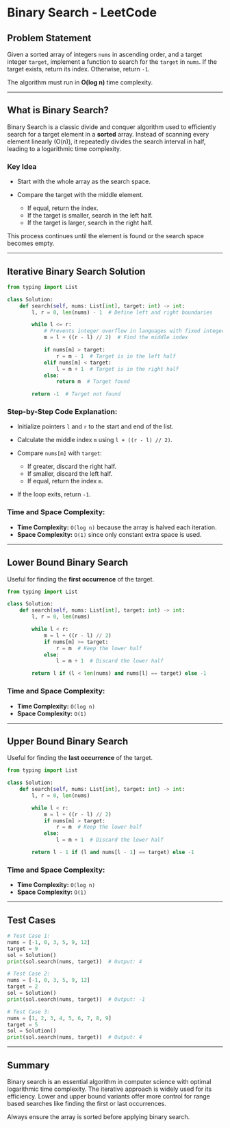 # Binary Search - LeetCode

## Problem Statement

Given a sorted array of integers `nums` in ascending order, and a target integer `target`, implement a function to search for the `target` in `nums`. If the target exists, return its index. Otherwise, return `-1`.

The algorithm must run in **O(log n)** time complexity.

---

## What is Binary Search?

Binary Search is a classic divide and conquer algorithm used to efficiently search for a target element in a **sorted** array. Instead of scanning every element linearly (O(n)), it repeatedly divides the search interval in half, leading to a logarithmic time complexity.

### Key Idea

* Start with the whole array as the search space.
* Compare the target with the middle element.

  * If equal, return the index.
  * If the target is smaller, search in the left half.
  * If the target is larger, search in the right half.

This process continues until the element is found or the search space becomes empty.

---

## Iterative Binary Search Solution

```python
from typing import List

class Solution:
    def search(self, nums: List[int], target: int) -> int:
        l, r = 0, len(nums) - 1  # Define left and right boundaries

        while l <= r:
            # Prevents integer overflow in languages with fixed integer sizes
            m = l + ((r - l) // 2)  # Find the middle index

            if nums[m] > target:
                r = m - 1  # Target is in the left half
            elif nums[m] < target:
                l = m + 1  # Target is in the right half
            else:
                return m  # Target found

        return -1  # Target not found
```

### Step-by-Step Code Explanation:

* Initialize pointers `l` and `r` to the start and end of the list.
* Calculate the middle index `m` using `l + ((r - l) // 2)`.
* Compare `nums[m]` with `target`:

  * If greater, discard the right half.
  * If smaller, discard the left half.
  * If equal, return the index `m`.
* If the loop exits, return `-1`.

### Time and Space Complexity:

* **Time Complexity:** `O(log n)` because the array is halved each iteration.
* **Space Complexity:** `O(1)` since only constant extra space is used.

---

## Lower Bound Binary Search

Useful for finding the **first occurrence** of the target.

```python
from typing import List

class Solution:
    def search(self, nums: List[int], target: int) -> int:
        l, r = 0, len(nums)

        while l < r:
            m = l + ((r - l) // 2)
            if nums[m] >= target:
                r = m  # Keep the lower half
            else:
                l = m + 1  # Discard the lower half

        return l if (l < len(nums) and nums[l] == target) else -1
```

### Time and Space Complexity:

* **Time Complexity:** `O(log n)`
* **Space Complexity:** `O(1)`

---

## Upper Bound Binary Search

Useful for finding the **last occurrence** of the target.

```python
from typing import List

class Solution:
    def search(self, nums: List[int], target: int) -> int:
        l, r = 0, len(nums)

        while l < r:
            m = l + ((r - l) // 2)
            if nums[m] > target:
                r = m  # Keep the lower half
            else:
                l = m + 1  # Discard the lower half

        return l - 1 if (l and nums[l - 1] == target) else -1
```

### Time and Space Complexity:

* **Time Complexity:** `O(log n)`
* **Space Complexity:** `O(1)`

---

## Test Cases

```python
# Test Case 1:
nums = [-1, 0, 3, 5, 9, 12]
target = 9
sol = Solution()
print(sol.search(nums, target))  # Output: 4

# Test Case 2:
nums = [-1, 0, 3, 5, 9, 12]
target = 2
sol = Solution()
print(sol.search(nums, target))  # Output: -1

# Test Case 3:
nums = [1, 2, 3, 4, 5, 6, 7, 8, 9]
target = 5
sol = Solution()
print(sol.search(nums, target))  # Output: 4
```

---

## Summary

Binary search is an essential algorithm in computer science with optimal logarithmic time complexity. The iterative approach is widely used for its efficiency. Lower and upper bound variants offer more control for range based searches like finding the first or last occurrences.

Always ensure the array is sorted before applying binary search.
